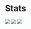 # Stats
![](http://github-profile-summary-cards.vercel.app/api/cards/profile-details?username=P1ecful&theme=ayu_mirage)
![](http://github-profile-summary-cards.vercel.app/api/cards/most-commit-language?username=P1ecful&theme=ayu_mirage)
![](http://github-profile-summary-cards.vercel.app/api/cards/stats?username=P1ecful&theme=ayu_mirage)

